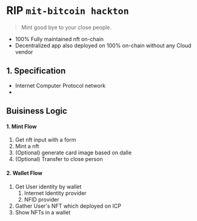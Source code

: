 # RIP `mit-bitcoin hackton`
> Mint good bye to your close people.

- 100% Fully maintained nft on-chain
- Decentralized app also deployed on 100% on-chain without any Cloud vendor

## 1. Specification
- Internet Computer Protocol network
- 

## Buisiness Logic

#### 1. Mint Flow
1. Get nft input with a form
2. Mint a nft
3. (Optional) generate card image based on dalle
4. (Optional) Transfer to close person

#### 2. Wallet Flow
1. Get User identity by wallet
    1. Internet Identity provider
    2. NFID provider
2. Gather User's NFT which deployed on ICP
3. Show NFTs in a wallet

